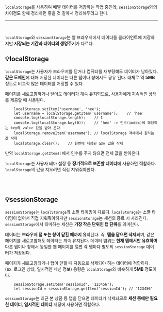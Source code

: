<p><img alt="" src="https://velog.velcdn.com/images/yeonhee314/post/4b2817ae-7e57-4b08-8e28-67066f79549b/image.png" /></p>
<p><code>localStorage</code>를 사용하여 배열 데이터를 저장하는 작업 중인데, <code>sessionStorage</code>와의 차이점도 함께 정리하면 좋을 것 같아서 정리해두려고 한다.</p>
<hr /><br />

<p><code>localStorage</code>와 <code>sessionStorage</code>는 웹 브라우저에서 데이터를 클라이언트에 저장하지만 
<strong>저장되는 기간과 데이터의 생명주기</strong>가 다르다.
<br /></p>
<h2 id="💡localstorage">💡localStorage</h2>
<p><code>localStorage</code>는 사용자가 브라우저를 닫거나 컴퓨터를 재부팅해도 데이터가 남아있다.
<strong>같은 도메인</strong>에 대해 저장된 데이터는 다른 탭이나 창에서도 공유 된다.
대체로 약 <strong>5MB</strong> 정도로 비교적 많은 데이터를 저장할 수 있다.</p>
<p>페이지를 새로고침하거나 닫아도 데이터가 계속 유지되므로, 사용자에게 지속적인 상태를 제공할 때 사용된다.</p>
<pre><code class="language-javascript">    localStorage.setItem('username', 'hee');
    let username = localStorage.getItem('username');    // 'hee'
    console.log(localStorage.length);    // 1
    console.log(localStorage.key(0));    // 'hee' -&gt; 인수(index)에 해당하는 key의 value 값을 받아 온다.
    localStorage.removeItem('username'); // localStorage 객체에서 원하는 값 삭제
    localStorage.clear();    // 한번에 저장된 모든 값을 삭제</code></pre>
<p>만약 <code>localStorage.getItem()</code>에서 인수를 주지 않으면 전체 값을 받아온다.</p>
<p><code>localStorage</code>는 사용자 테마 설정 등 <strong>장기적으로 보존할 데이터</strong>에 사용하면 적합하다.
<code>localStorage</code>의 값을 지우려면 직접 지워줘야한다.</p>
<p><br /><br /></p>
<h2 id="💡sessionstorage">💡sessionStorage</h2>
<p><code>sessionStorage</code>는 <code>localStorage</code>와 소멸 타이밍이 다르다.
<code>localStorage</code>는 소멸 타이밍이 없어서 직접 지워줘야하지만 <code>sessionStorage</code>는 세션의 종료 시 사라진다.
<code>sessionStorage</code>에서 의미하는 세션은 <strong>가장 작은 단위인 탭 단위</strong>를 의미한다.</p>
<p>데이터는 <strong>브라우저 탭 또는 창이 닫힐 때까지 유지</strong>된다.
즉, <strong>탭을 닫으면 삭제</strong>되며, 같은 페이지를 새로고침해도 데이터는 계속 유지된다.
데이터 범위는 <strong>현재 탭에서만 유효하며</strong> 다른 탭이나 창에서 동일한 웹 페이지를 열면 각 탭마다 별도의 <code>sessionStorage</code> 데이터가 저장된다.</p>
<p>페이지가 새로고침되거나 탭이 닫힐 때 자동으로 삭제되야 하는 데이터에 적합하다.
(ex. 로그인 상태, 일시적인 세션 정보)
용량은 <code>localStorage</code>와 비슷하게 <strong>5MB</strong> 정도이다.</p>
<pre><code class="language-javascript">    sessionStorage.setItem('sessionId', '123456');
    let sessionId = sessoinStorage.getItem('sessionId'); // '123456'</code></pre>
<p><code>sessionStorage</code>는 최근 본 상품 등 탭을 닫으면 데이터가 삭제되므로 <strong>세션 중에만 필요한 데이터, 일시적인 데이터</strong> 저장에 사용하면 적합하다.</p>